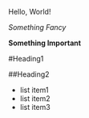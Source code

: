 Hello, World!

*Something Fancy*

**Something Important**

#Heading1

##Heading2

- list item1
- list item2
- list item3

[Link]:https://tysprouse.github.io/cse15l-lab-reports/


